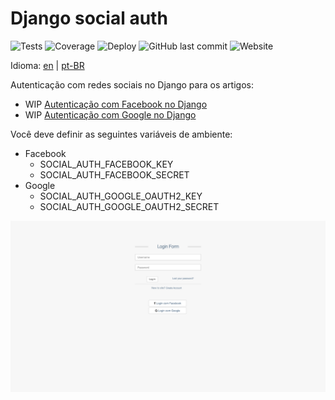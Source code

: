 # Django social auth

![Tests](https://github.com/matheusvanzan/django-social-auth/workflows/CI%20Tests/badge.svg?branch=master)
![Coverage](https://github.com/matheusvanzan/django-social-auth/workflows/CI%20Coverage/badge.svg)
![Deploy](https://github.com/matheusvanzan/django-social-auth/workflows/CI%20Deploy/badge.svg)
![GitHub last commit](https://img.shields.io/github/last-commit/matheusvanzan/django-social-auth)
![Website](https://img.shields.io/website?down_color=red&down_message=offline&up_color=green&up_message=online&url=https%3A%2F%2Fdjango.umcodigo.com)

Idioma: [en](/README.md) | [pt-BR](/README.pt.md)


Autenticação com redes sociais no Django para os artigos:

- WIP [Autenticação com Facebook no Django](http://umcodigo.com/autenticacao-com-facebook-no-django/?from=github)
- WIP [Autenticação com Google no Django](http://umcodigo.com/autenticacao-com-google-no-django/?from=github)


Você deve definir as seguintes variáveis de ambiente:

- Facebook
  - SOCIAL_AUTH_FACEBOOK_KEY
  - SOCIAL_AUTH_FACEBOOK_SECRET
- Google
  - SOCIAL_AUTH_GOOGLE_OAUTH2_KEY
  - SOCIAL_AUTH_GOOGLE_OAUTH2_SECRET

![login screen](/img/screen.png)